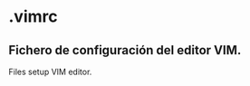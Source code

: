 # .vimrc
Fichero de configuración del editor VIM.
-----------------------------------------
Files setup VIM editor.
